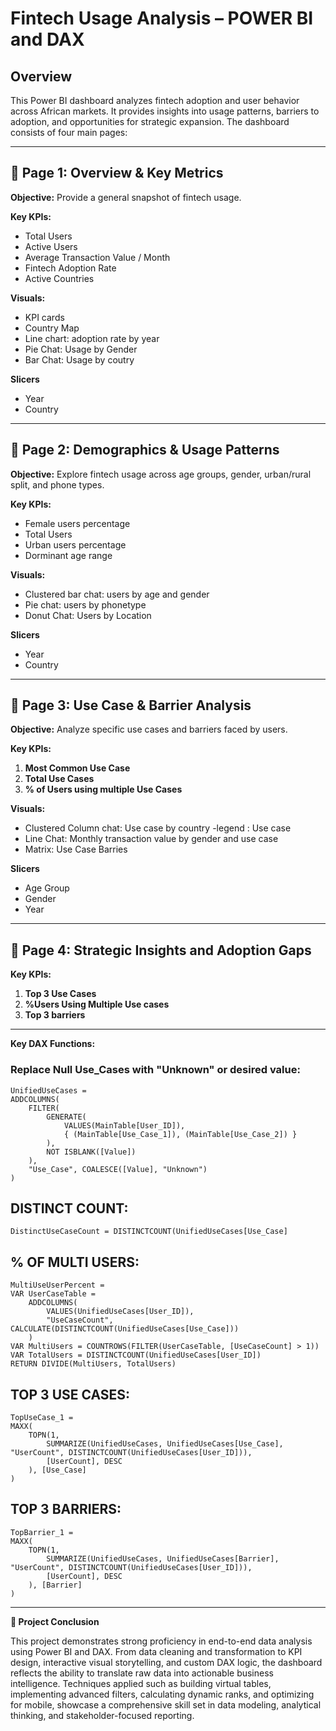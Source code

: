 # Fintech Usage Analysis – POWER BI and DAX

## Overview
This Power BI dashboard analyzes fintech adoption and user behavior across African markets. It provides insights into usage patterns, barriers to adoption, and opportunities for strategic expansion. The dashboard consists of four main pages:

---

## 📄 **Page 1: Overview & Key Metrics**

**Objective:** Provide a general snapshot of fintech usage.

**Key KPIs:**
- Total Users
- Active Users
- Average Transaction Value / Month
- Fintech Adoption Rate
- Active Countries

**Visuals:**
- KPI cards
- Country Map
- Line chart: adoption rate by year
- Pie Chat: Usage by Gender
- Bar Chat: Usage by coutry
  
**Slicers**
 - Year
 - Country

---

## 📄 **Page 2: Demographics & Usage Patterns**

**Objective:** Explore fintech usage across age groups, gender, urban/rural split, and phone types.

**Key KPIs:**
- Female users percentage
- Total Users
- Urban users percentage
- Dorminant age range

**Visuals:**
- Clustered bar chat: users by age and gender
- Pie chat: users by phonetype
- Donut Chat: Users by Location

 **Slicers**
 - Year
 - Country

---

## 📄 **Page 3: Use Case & Barrier Analysis**

**Objective:** Analyze specific use cases and barriers faced by users.

**Key KPIs:**
1. **Most Common Use Case**
2. **Total Use Cases**
3. **% of Users using multiple Use Cases**

**Visuals:**
- Clustered Column chat: Use case by country -legend : Use case
- Line Chat: Monthly transaction value by gender and use case
- Matrix: Use Case Barries

**Slicers**
 - Age Group
 - Gender
 - Year

---

## 📄 **Page 4: Strategic Insights and Adoption Gaps**

**Key KPIs:**
1. **Top 3 Use Cases**
2. **%Users Using Multiple Use cases**
3. **Top 3 barriers**

---
**Key DAX Functions:**

### Replace Null Use_Cases with "Unknown" or desired value:

```dax
UnifiedUseCases =
ADDCOLUMNS(
    FILTER(
        GENERATE(
            VALUES(MainTable[User_ID]),
            { (MainTable[Use_Case_1]), (MainTable[Use_Case_2]) }
        ),
        NOT ISBLANK([Value])
    ),
    "Use_Case", COALESCE([Value], "Unknown")
)
```
## DISTINCT COUNT: 
```dax
DistinctUseCaseCount = DISTINCTCOUNT(UnifiedUseCases[Use_Case]
```
## % OF MULTI USERS:
```dax
MultiUseUserPercent = 
VAR UserCaseTable =
    ADDCOLUMNS(
        VALUES(UnifiedUseCases[User_ID]),
        "UseCaseCount", CALCULATE(DISTINCTCOUNT(UnifiedUseCases[Use_Case]))
    )
VAR MultiUsers = COUNTROWS(FILTER(UserCaseTable, [UseCaseCount] > 1))
VAR TotalUsers = DISTINCTCOUNT(UnifiedUseCases[User_ID])
RETURN DIVIDE(MultiUsers, TotalUsers)
```

## TOP 3 USE CASES:
```dax
TopUseCase_1 = 
MAXX(
    TOPN(1,
        SUMMARIZE(UnifiedUseCases, UnifiedUseCases[Use_Case], "UserCount", DISTINCTCOUNT(UnifiedUseCases[User_ID])),
        [UserCount], DESC
    ), [Use_Case]
)
```

## TOP 3 BARRIERS:
```dax
TopBarrier_1 = 
MAXX(
    TOPN(1,
        SUMMARIZE(UnifiedUseCases, UnifiedUseCases[Barrier], "UserCount", DISTINCTCOUNT(UnifiedUseCases[User_ID])),
        [UserCount], DESC
    ), [Barrier]
)

```
---

**📌 Project Conclusion**

This project demonstrates strong proficiency in end-to-end data analysis using Power BI and DAX.
From data cleaning and transformation to KPI design, interactive visual storytelling, and custom DAX logic,
the dashboard reflects the ability to translate raw data into actionable business intelligence. 
Techniques applied such as building virtual tables, implementing advanced filters, calculating dynamic ranks, 
and optimizing for mobile, showcase a comprehensive skill set in data modeling, analytical thinking, and stakeholder-focused reporting.
